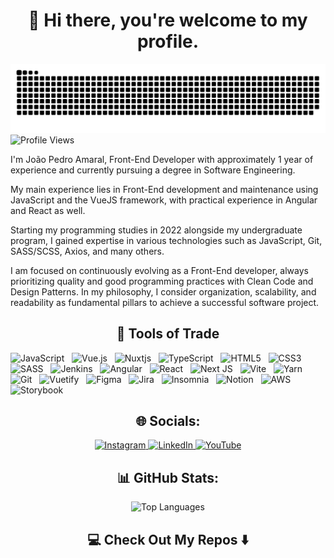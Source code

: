 <h1 align="center">👋 Hi there, you're welcome to my profile.</h1>

  <picture>
    <source media="(prefers-color-scheme: dark)" srcset="https://raw.githubusercontent.com/joaopamarall/joaopamarall/output/github-contribution-grid-snake-dark.svg" width="1000px">
    <source media="(prefers-color-scheme: light)" srcset="https://raw.githubusercontent.com/joaopamarall/joaopamarall/output/github-contribution-grid-snake.svg" width="1000px">
    <img alt="github contribution grid snake animation" src="https://raw.githubusercontent.com/joaopamarall/joaopamarall/output/github-contribution-grid-snake.svg">
  </picture>

  <img src="https://komarev.com/ghpvc/?username=joaopamarall" alt="Profile Views">

  <p>I'm João Pedro Amaral, Front-End Developer with approximately 1 year of experience and currently pursuing a degree in Software Engineering.</p>

  <p>My main experience lies in Front-End development and maintenance using JavaScript and the VueJS framework, with practical experience in Angular and React as well.</p>

  <p>Starting my programming studies in 2022 alongside my undergraduate program, I gained expertise in various technologies such as JavaScript, Git, SASS/SCSS, Axios, and many others.</p>

  <p>I am focused on continuously evolving as a Front-End developer, always prioritizing quality and good programming practices with Clean Code and Design Patterns. In my philosophy, I consider organization, scalability, and readability as fundamental pillars to achieve a successful software project.</p>

  <h2 align="center">🔭 Tools of Trade</h2>
  <span><img src="https://img.shields.io/badge/javascript-%23323330.svg?style=for-the-badge&logo=javascript&logoColor=%23F7DF1E" alt="JavaScript"></span>
  &nbsp;
  <span><img src="https://img.shields.io/badge/vuejs-%2335495e.svg?style=for-the-badge&logo=vuedotjs&logoColor=%234FC08D" alt="Vue.js"></span>
  &nbsp;
  <span><img src="https://img.shields.io/badge/Nuxt-002E3B?style=for-the-badge&logo=nuxtdotjs&logoColor=#00DC82" alt="Nuxtjs"></span>
  &nbsp;
  <span><img src="https://img.shields.io/badge/typescript-%23007ACC.svg?style=for-the-badge&logo=typescript&logoColor=white" alt="TypeScript"></span>
  &nbsp;
  <span><img src="https://img.shields.io/badge/html5-%23E34F26.svg?style=for-the-badge&logo=html5&logoColor=white" alt="HTML5"></span>
  &nbsp;
  <span><img src="https://img.shields.io/badge/css3-%231572B6.svg?style=for-the-badge&logo=css3&logoColor=white" alt="CSS3"></span>
  &nbsp;
  <span><img src="https://img.shields.io/badge/SASS-hotpink.svg?style=for-the-badge&logo=SASS&logoColor=white" alt="SASS"></span>
  &nbsp;
  <span><img src="https://img.shields.io/badge/jenkins-%232C5263.svg?style=for-the-badge&logo=jenkins&logoColor=white" alt="Jenkins"></span>
  &nbsp;
  <span><img src="https://img.shields.io/badge/angular-%23DD0031.svg?style=for-the-badge&logo=angular&logoColor=white" alt="Angular"></span>
  &nbsp;
  <span><img src="https://img.shields.io/badge/react-%2320232a.svg?style=for-the-badge&logo=react&logoColor=%2361DAFB" alt="React"></span>
  &nbsp;
  <span><img src="https://img.shields.io/badge/Next-black?style=for-the-badge&logo=next.js&logoColor=white" alt="Next JS"></span>
  &nbsp;
  <span><img src="https://img.shields.io/badge/vite-%23646CFF.svg?style=for-the-badge&logo=vite&logoColor=white" alt="Vite"></span>
  &nbsp;
  <span><img src="https://img.shields.io/badge/yarn-%232C8EBB.svg?style=for-the-badge&logo=yarn&logoColor=white" alt="Yarn"></span>
  &nbsp;
  <span><img src="https://img.shields.io/badge/git-%23F05033.svg?style=for-the-badge&logo=git&logoColor=white" alt="Git"></span>
  &nbsp;
  <span><img src="https://img.shields.io/badge/Vuetify-1867C0?style=for-the-badge&logo=vuetify&logoColor=AEDDFF" alt="Vuetify"></span>
  &nbsp;
  <span><img src="https://img.shields.io/badge/figma-%23F24E1E.svg?style=for-the-badge&logo=figma&logoColor=white" alt="Figma"></span>
  &nbsp;
  <span><img src="https://img.shields.io/badge/jira-%230A0FFF.svg?style=for-the-badge&logo=jira&logoColor=white" alt="Jira"></span>
  &nbsp;
  <span><img src="https://img.shields.io/badge/Insomnia-black?style=for-the-badge&logo=insomnia&logoColor=5849BE" alt="Insomnia"></span>
  &nbsp;
  <span><img src="https://img.shields.io/badge/Notion-%23000000.svg?style=for-the-badge&logo=notion&logoColor=white" alt="Notion"></span>
  &nbsp;
  <span><img src="https://img.shields.io/badge/AWS-%23FF9900.svg?style=for-the-badge&logo=amazon-aws&logoColor=white" alt="AWS"></span>
  &nbsp;
  <span><img src="https://img.shields.io/badge/-Storybook-FF4785?style=for-the-badge&logo=storybook&logoColor=white" alt="Storybook"></span>
  &nbsp;

  <h2 align="center">🌐 Socials:</h2>
  <div align="center">
     <a href="https://www.instagram.com/joaopamarall/">
       <img src="https://img.shields.io/badge/Instagram-%23E4405F.svg?style=for-the-badge&logo=Instagram&logoColor=white" alt="Instagram">
     </a>
     <a href="https://www.linkedin.com/in/jo%C3%A3o-pedro-amaral-699808232">
       <img src="https://img.shields.io/badge/linkedin-%230077B5.svg?style=for-the-badge&logo=linkedin&logoColor=white" alt="LinkedIn">
     </a>
     <a href="https://www.youtube.com/channel/UCc214lSnGChl_2s_iP2jRbw">
       <img src="https://img.shields.io/badge/YouTube-%23FF0000.svg?style=for-the-badge&logo=YouTube&logoColor=white" alt="YouTube">
     </a>
  </div>

  <h2 align="center">📊 GitHub Stats:</h2>
  <div align="center">
     <img src="https://github-readme-stats-wheat-two-53.vercel.app/api/top-langs/?username=joaopamarall&theme=neon&hide_border=false&include_all_commits=false&count_private=false&hide=hack" width="400px" alt="Top Languages">
  </div>
  <h2 align="center">💻 Check Out My Repos ⬇️</h2>
